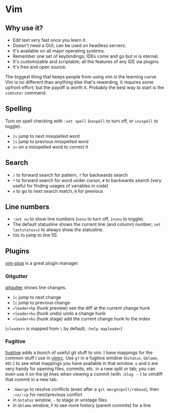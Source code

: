Vim
===
## Why use it?
- Edit text very fast once you learn it.
- Doesn't need a GUI; can be used on headless servers.
- It's available on all major operating systems.
- Remember one set of keybindings; IDEs come and go but vi is eternal.
- It's customizable and scriptable; all the features of any IDE via plugins
- It's free and open source.

The biggest thing that keeps people from using vim is the learning curve.
Vim is no different than anything else that's rewarding, it requires some
upfront effort; but the payoff is worth it. Probably the best way to start is
the `vimtutor` command.


## Spelling
Turn on spell checking with `:set spell` (`nospell` to turn off, or `invspell`
to toggle).

- `]s` jump to next misspelled word
- `[s` jump to previous misspelled word
- `z=` on a misspelled word to correct it


## Search
- `/` to forward search for pattern, `?` for backwards search
- `*` to forward search for word under cursor, `#` to backwards search
  (very useful for finding usages of variables in code)
- `n` to go to next search match, `N` for previous


## Line numbers
- `:set nu` to show line numbers (`nonu` to turn off, `invnu` to toggle).
- The default statusline shows the current line (and column) number;
  `set laststatus=2` to always show the statusline.
- `55G` to jump to line 55.


## Plugins
[vim-plug](https://github.com/junegunn/vim-plug) is a great plugin manager.

### Gitgutter
[gitgutter](https://github.com/airblade/vim-gitgutter) shows line changes.

- `]c` jump to next change
- `[c` jump to previous change
- `<leader>hp` (hunk preview) see the diff at the current change hunk
- `<leader>hu` (hunk undo) undo a change hunk
- `<leader>hs` (hunk stage) add the current change hunk to the index

(`<leader>` is mapped from `\` by default; `:help mapleader`)

### Fugitive
[fugitive](https://github.com/tpope/vim-fugitive) adds a bunch of useful git
stuff to vim. I have mappings for the common stuff I use in [vimrc][].
Use `g?` in a fugitive window (`Gstatus`, `Gblame`, etc.) to see what mappings
you have available in that window. `o` and `O` are very handy for opening
files, commits, etc. in a new split or tab; you can even use it on the `@@`
lines when viewing a commit (with `:Glog --`) to vimdiff that commit in a new
tab.

- `:Gmerge` to resolve conflicts (even after a `git merge/pull/rebase`),
  then `:cn/:cp` for next/previous conflict
- in `Gstatus` window, `-` to stage or unstage files
- in `Gblame` window, `P` to see more history (parent commits) for a line


[vimrc]: https://github.com/tylerbrazier/dotfiles/blob/master/vimrc
